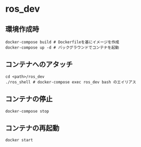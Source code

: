# ros_dev

## 環境作成時
```
docker-compose build # Dockerfileを基にイメージを作成
docker-compose up -d # バックグラウンドでコンテナを起動
```

## コンテナへのアタッチ
```
cd <path>/ros_dev
./ros_shell # docker-compose exec ros_dev bash のエイリアス
```

## コンテナの停止
```
docker-compose stop
```

## コンテナの再起動
```
docker start
```